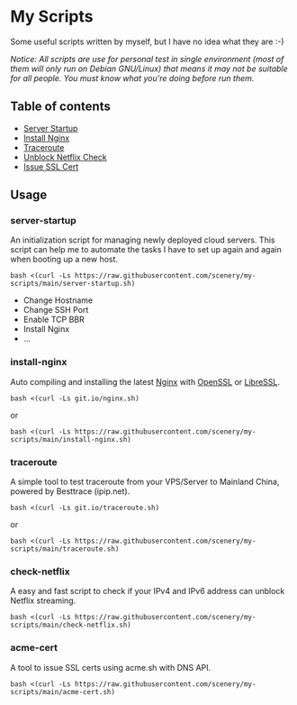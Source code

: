# My Scripts

Some useful scripts written by myself, but I have no idea what they are :-)

_Notice: All scripts are use for personal test in single environment (most of them will only run on Debian GNU/Linux) that means it may not be suitable for all people. You must know what you're doing before run them._

## Table of contents

* [Server Startup](#server-startup)
* [Install Nginx](#install-nginx)
* [Traceroute](#traceroute)
* [Unblock Netflix Check](#check-netflix)
* [Issue SSL Cert](#acme-cert)

## Usage

### server-startup

An initialization script for managing newly deployed cloud servers. This script can help me to automate the tasks I have to set up again and again when booting up a new host.

```
bash <(curl -Ls https://raw.githubusercontent.com/scenery/my-scripts/main/server-startup.sh)
```

- Change Hostname
- Change SSH Port
- Enable TCP BBR
- Install Nginx
- ...

### install-nginx

Auto compiling and installing the latest [Nginx](https://nginx.org/en/download.html) with [OpenSSL](https://www.openssl.org/source/) or [LibreSSL](https://www.libressl.org/).
```
bash <(curl -Ls git.io/nginx.sh)
```
or
```
bash <(curl -Ls https://raw.githubusercontent.com/scenery/my-scripts/main/install-nginx.sh)
```

### traceroute

A simple tool to test traceroute from your VPS/Server to Mainland China, powered by Besttrace (ipip.net).
```
bash <(curl -Ls git.io/traceroute.sh)
```
or
```
bash <(curl -Ls https://raw.githubusercontent.com/scenery/my-scripts/main/traceroute.sh)
```

### check-netflix

A easy and fast script to check if your IPv4 and IPv6 address can unblock Netflix streaming.
```
bash <(curl -Ls https://raw.githubusercontent.com/scenery/my-scripts/main/check-netflix.sh)
```

### acme-cert

A tool to issue SSL certs using acme.sh with DNS API.
```
bash <(curl -Ls https://raw.githubusercontent.com/scenery/my-scripts/main/acme-cert.sh)
```

